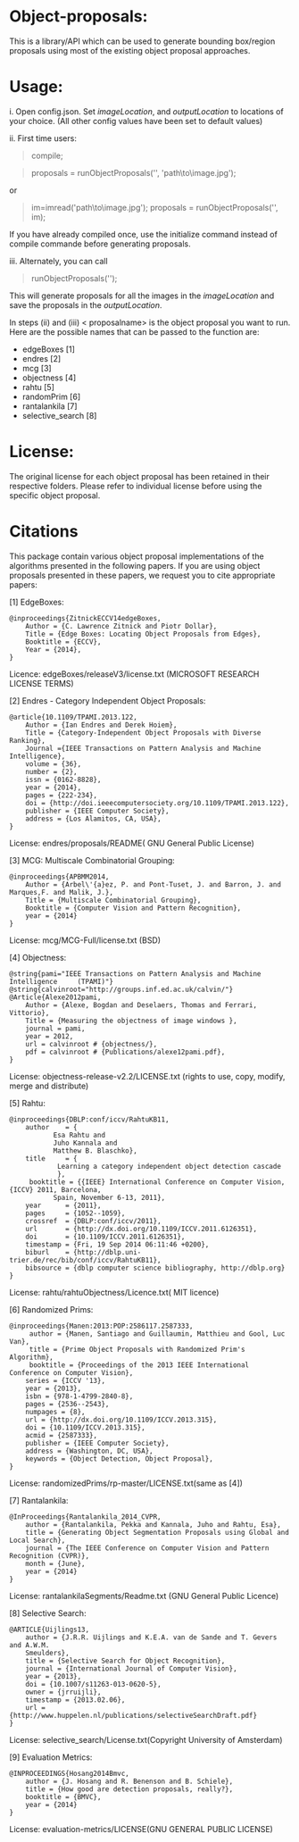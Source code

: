Object-proposals:
================

This is a library/API which can be used to generate bounding box/region proposals using most of the existing object proposal approaches.


Usage:
======

i. Open config.json. Set *imageLocation*, and *outputLocation* to locations of your choice. (All other config values have been set to default values)

ii. First time users:

> compile;

> proposals = runObjectProposals('<proposal name>', 'path\to\image.jpg');
 
 or
> im=imread('path\to\image.jpg'); proposals = runObjectProposals('<proposal name>', im);


If you have already compiled once, use the initialize command instead of compile commande before generating proposals.

iii. Alternately, you can call
>runObjectProposals('<proposal name>');

This will generate proposals for all the images in the *imageLocation* and save the proposals in the *outputLocation*.
 
In steps (ii) and (iii) < proposalname> is the object proposal you want to run.  Here are the possible names that can be passed to the function are:
  * edgeBoxes  [1]
  * endres  [2]
  * mcg  [3]
  * objectness  [4]
  * rahtu  [5]
  * randomPrim [6]
  * rantalankila  [7]
  * selective_search [8]

License:
==================
The original license for each object proposal has been retained in their respective folders. Please refer to individual license before using the specific object proposal.


Citations
==================
This package contain various object proposal implementations of the algorithms presented in the following papers. If you are using object proposals presented in these papers, we request you to cite appropriate papers:

[1] EdgeBoxes: 
    


    @inproceedings{ZitnickECCV14edgeBoxes,
        Author = {C. Lawrence Zitnick and Piotr Dollar},
        Title = {Edge Boxes: Locating Object Proposals from Edges},
        Booktitle = {ECCV},
        Year = {2014},
    }
 Licence: edgeBoxes/releaseV3/license.txt (MICROSOFT RESEARCH LICENSE TERMS)
 
[2] Endres - Category Independent Object Proposals:




    @article{10.1109/TPAMI.2013.122,
        Author = {Ian Endres and Derek Hoiem},
        Title = {Category-Independent Object Proposals with Diverse Ranking},
        Journal ={IEEE Transactions on Pattern Analysis and Machine Intelligence},
        volume = {36},
        number = {2},
        issn = {0162-8828},
        year = {2014},
        pages = {222-234},
        doi = {http://doi.ieeecomputersociety.org/10.1109/TPAMI.2013.122},
        publisher = {IEEE Computer Society},
        address = {Los Alamitos, CA, USA},
    } 
License: endres/proposals/README( GNU General Public License)

[3] MCG: Multiscale Combinatorial Grouping:

    
    
    
    @inproceedings{APBMM2014,
        Author = {Arbel\'{a}ez, P. and Pont-Tuset, J. and Barron, J. and Marques,F. and Malik, J.},
        Title = {Multiscale Combinatorial Grouping},
        Booktitle = {Computer Vision and Pattern Recognition},
        year = {2014}
    } 
License: mcg/MCG-Full/license.txt (BSD)

[4] Objectness:



    @string{pami="IEEE Transactions on Pattern Analysis and Machine Intelligence     (TPAMI)"}
    @string{calvinroot="http://groups.inf.ed.ac.uk/calvin/"}
    @Article{Alexe2012pami,
        Author = {Alexe, Bogdan and Deselaers, Thomas and Ferrari, Vittorio},
        Title = {Measuring the objectness of image windows },
        journal = pami,
        year = 2012,
        url = calvinroot # {objectness/},
        pdf = calvinroot # {Publications/alexe12pami.pdf},
    } 
License: objectness-release-v2.2/LICENSE.txt (rights to use, copy, modify, merge and distribute)

[5] Rahtu:



    @inproceedings{DBLP:conf/iccv/RahtuKB11,
        author    = {
               Esa Rahtu and
               Juho Kannala and
               Matthew B. Blaschko},
        title     = {
                Learning a category independent object detection cascade
                },
         booktitle = {{IEEE} International Conference on Computer Vision, {ICCV} 2011, Barcelona,
               Spain, November 6-13, 2011},
        year      = {2011},
        pages     = {1052--1059},
        crossref  = {DBLP:conf/iccv/2011},
        url       = {http://dx.doi.org/10.1109/ICCV.2011.6126351},
        doi       = {10.1109/ICCV.2011.6126351},
        timestamp = {Fri, 19 Sep 2014 06:11:46 +0200},
        biburl    = {http://dblp.uni-trier.de/rec/bib/conf/iccv/RahtuKB11},
        bibsource = {dblp computer science bibliography, http://dblp.org}
    }
License: rahtu/rahtuObjectness/Licence.txt( MIT licence)

[6] Randomized Prims:


    @inproceedings{Manen:2013:POP:2586117.2587333,
         author = {Manen, Santiago and Guillaumin, Matthieu and Gool, Luc Van},
         title = {Prime Object Proposals with Randomized Prim's Algorithm},
         booktitle = {Proceedings of the 2013 IEEE International Conference on Computer Vision},
        series = {ICCV '13},
        year = {2013},
        isbn = {978-1-4799-2840-8},
        pages = {2536--2543},
        numpages = {8},
        url = {http://dx.doi.org/10.1109/ICCV.2013.315},
        doi = {10.1109/ICCV.2013.315},
        acmid = {2587333},
        publisher = {IEEE Computer Society},
        address = {Washington, DC, USA},
        keywords = {Object Detection, Object Proposal},
    }
License: randomizedPrims/rp-master/LICENSE.txt(same as [4])

[7] Rantalankila:

    @InProceedings{Rantalankila_2014_CVPR,
        author = {Rantalankila, Pekka and Kannala, Juho and Rahtu, Esa},
        title = {Generating Object Segmentation Proposals using Global and Local Search},
        journal = {The IEEE Conference on Computer Vision and Pattern Recognition (CVPR)},
        month = {June},
        year = {2014}
    }
License: rantalankilaSegments/Readme.txt (GNU General Public Licence)

[8] Selective Search:


    @ARTICLE{Uijlings13,
        author = {J.R.R. Uijlings and K.E.A. van de Sande and T. Gevers and A.W.M.
        Smeulders},
        title = {Selective Search for Object Recognition},
        journal = {International Journal of Computer Vision},
        year = {2013},
        doi = {10.1007/s11263-013-0620-5},
        owner = {jrruijli},
        timestamp = {2013.02.06},
        url = {http://www.huppelen.nl/publications/selectiveSearchDraft.pdf}
    }
License: selective_search/License.txt(Copyright University of Amsterdam)

[9] Evaluation Metrics:

    @INPROCEEDINGS{Hosang2014Bmvc,
        author = {J. Hosang and R. Benenson and B. Schiele},
        title = {How good are detection proposals, really?},
        booktitle = {BMVC},
        year = {2014}
    }
License: evaluation-metrics/LICENSE(GNU GENERAL PUBLIC LICENSE)

